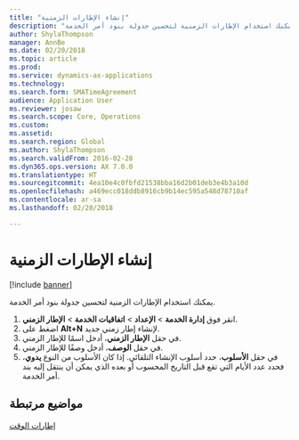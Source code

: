 ```yaml
---
title: "إنشاء الإطارات الزمنية"
description: "يمكنك استخدام الإطارات الزمنية لتحسين جدولة بنود أمر الخدمة."
author: ShylaThompson
manager: AnnBe
ms.date: 02/20/2018
ms.topic: article
ms.prod: 
ms.service: dynamics-ax-applications
ms.technology: 
ms.search.form: SMATimeAgreement
audience: Application User
ms.reviewer: josaw
ms.search.scope: Core, Operations
ms.custom: 
ms.assetid: 
ms.search.region: Global
ms.author: ShylaThompson
ms.search.validFrom: 2016-02-28
ms.dyn365.ops.version: AX 7.0.0
ms.translationtype: HT
ms.sourcegitcommit: 4ea10e4c0fbfd21538bba16d2b01deb3e4b3a10d
ms.openlocfilehash: a469ecc018ddb8916cb9b14ec595a548d78710af
ms.contentlocale: ar-sa
ms.lasthandoff: 02/20/2018

---
```


# <a name="create-time-windows"></a>إنشاء الإطارات الزمنية   

[!include [banner](../includes/banner.md)]

يمكنك استخدام الإطارات الزمنية لتحسين جدولة بنود أمر الخدمة.

1. انقر فوق **إدارة الخدمة** \> **الإعداد** \> **اتفاقيات الخدمة** \> **الإطار الزمني**.
2. اضغط على **Alt+N** لإنشاء إطار زمني جديد.
3. في حقل **الإطار الزمني**، أدخل اسمًا للإطار الزمني.
4. في حقل **الوصف**، أدخل وصفًا للإطار الزمني.
5. في حقل **الأسلوب**، حدد أسلوب الإنشاء التلقائي. إذا كان الأسلوب من النوع **يدوي**، فحدد عدد الأيام التي تقع قبل التاريخ المحسوب أو بعده الذي يمكن أن ينتقل إليه بند أمر الخدمة.

## <a name="related-topics"></a>مواضيع مرتبطة

[إطارات الوقت](time-windows.md)

